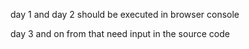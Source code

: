 day 1 and day 2 should be executed in browser console

day 3 and on from that need input in the source code
